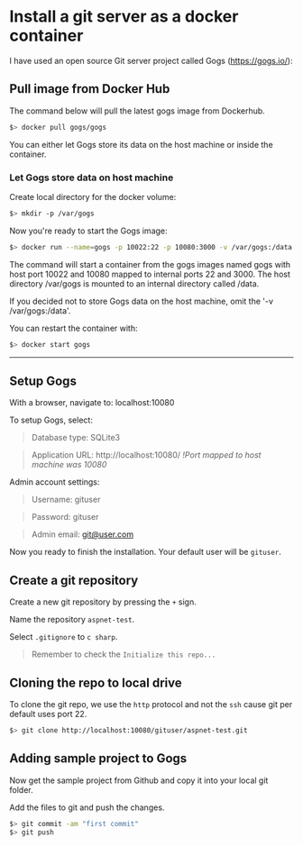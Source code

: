 # Install a git server as a docker container

I have used an open source Git server project called Gogs (https://gogs.io/): 

## Pull image from Docker Hub

The command below will pull the latest gogs image from Dockerhub.

```bash
$> docker pull gogs/gogs
```

You can either let Gogs store its data on the host machine or inside the container.

### Let Gogs store data on host machine

Create local directory for the docker volume:

```bash
$> mkdir -p /var/gogs
```

Now you're ready to start the Gogs image:

```bash
$> docker run --name=gogs -p 10022:22 -p 10080:3000 -v /var/gogs:/data gogs/gogs
```

The command will start a container from the gogs images named gogs with host port 10022 and 10080 mapped to internal ports 22 and 3000. The host directory /var/gogs is mounted to an internal directory called /data.

If you decided not to store Gogs data on the host machine, omit the '-v /var/gogs:/data'.

You can restart the container with:

```bash
$> docker start gogs
```

---

## Setup Gogs

With a browser, navigate to: localhost:10080

To setup Gogs, select:

> Database type: SQLite3

> Application URL: http://localhost:10080/  *!Port mapped to host machine was 10080*

Admin account settings:

> Username: gituser

> Password: gituser

> Admin email: git@user.com

Now you ready to finish the installation. Your default user will be `gituser`.

## Create a git repository

Create a new git repository by pressing the `+` sign.

Name the repository `aspnet-test`.

Select `.gitignore` to `c sharp`.

> Remember to check the `Initialize this repo...`

## Cloning the repo to local drive

To clone the git repo, we use the `http` protocol and not the `ssh` cause git per default uses port 22.

```bash
$> git clone http://localhost:10080/gituser/aspnet-test.git
```

## Adding sample project to Gogs

Now get the sample project from Github and copy it into your local git folder.

Add the files to git and push the changes.

```bash
$> git commit -am "first commit"
$> git push
```